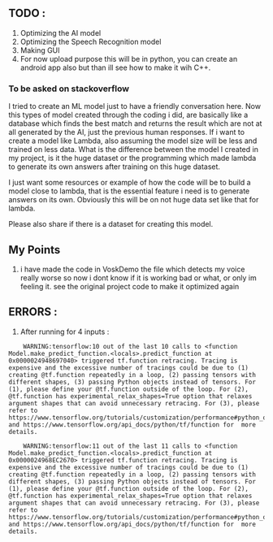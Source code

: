 ## TODO :
1. Optimizing the AI model
2. Optimizing the Speech Recognition model
3. Making GUI
4. For now upload purpose this will be in python, you can create an android app also but than ill see how to make it wih C++.


### To be asked on stackoverflow
I tried to create an ML model just to have a friendly conversation here.
Now this types of model created through the coding i did, are basically like a database which finds the best match and returns the result which are not at all generated by the AI, just the previous human responses.
If i want to create a model like Lambda, also assuming the model size will be less and trained on less data. What is the difference between the model I created in my project, is it the huge dataset or the programming which made lambda to generate its own answers after training on this huge dataset.

I just want some resources or example of how the code will be to build a model close to lambda, that is the essential feature i need is to generate answers on its own. Obviously this will be on not huge data set like that for lambda.

Please also share if there is a dataset for creating this model.


## My Points

1. i have made the code in VoskDemo the file which detects my voice really worse so now i dont know if it is working bad or what, or only im feeling it. see the original project code to make it optimized again







## ERRORS :
1. After running for 4 inputs :
```commandline
    WARNING:tensorflow:10 out of the last 10 calls to <function Model.make_predict_function.<locals>.predict_function at 0x0000024948697040> triggered tf.function retracing. Tracing is expensive and the excessive number of tracings could be due to (1) creating @tf.function repeatedly in a loop, (2) passing tensors with different shapes, (3) passing Python objects instead of tensors. For (1), please define your @tf.function outside of the loop. For (2), @tf.function has experimental_relax_shapes=True option that relaxes argument shapes that can avoid unnecessary retracing. For (3), please refer to https://www.tensorflow.org/tutorials/customization/performance#python_or_tensor_args and https://www.tensorflow.org/api_docs/python/tf/function for  more details.

    WARNING:tensorflow:11 out of the last 11 calls to <function Model.make_predict_function.<locals>.predict_function at 0x0000024968EC2670> triggered tf.function retracing. Tracing is expensive and the excessive number of tracings could be due to (1) creating @tf.function repeatedly in a loop, (2) passing tensors with different shapes, (3) passing Python objects instead of tensors. For (1), please define your @tf.function outside of the loop. For (2), @tf.function has experimental_relax_shapes=True option that relaxes argument shapes that can avoid unnecessary retracing. For (3), please refer to https://www.tensorflow.org/tutorials/customization/performance#python_or_tensor_args and https://www.tensorflow.org/api_docs/python/tf/function for  more details.
```
